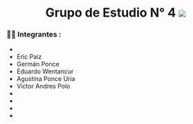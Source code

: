 
<div align="center">
   <h1> Grupo de Estudio N° 4 <img src="https://media.giphy.com/media/hvRJCLFzcasrR4ia7z/giphy.gif" width="px"> </h1>

</div>

### :woman_technologist: Integrantes :

-
- Eric Paiz
- Germán Ponce 
- Eduardo Wentancur
- Agustina Ponce Uria
- Victor Andres Polo
-
-
-
-


